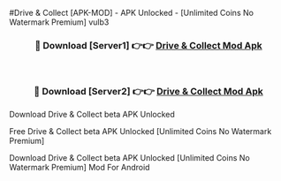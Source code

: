#Drive & Collect [APK-MOD] - APK Unlocked - [Unlimited Coins No Watermark Premium] vulb3



<div align="center">

<h3>🔴 Download [Server1] 👉👉 <a href="https://momento.my/?title=Drive_&_Collect">Drive & Collect Mod Apk</a></h3><br>

<h3>🔴 Download [Server2] 👉👉 <a href="https://momento.my/?title=Drive_&_Collect">Drive & Collect Mod Apk</a></h3>
</div>



Download Drive & Collect beta APK Unlocked

Free Drive & Collect beta APK Unlocked [Unlimited Coins No Watermark Premium]

Download Drive & Collect beta APK Unlocked [Unlimited Coins No Watermark Premium] Mod For Android
